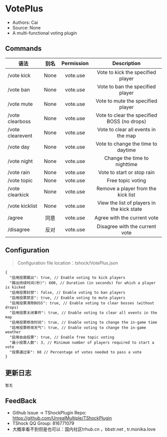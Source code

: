 # VotePlus

- Authors: Cai
- Source: None
- A multi-functional voting plugin

## Commands

| 语法                          |  别名  |        Permission        |                           Description                          |
| --------------------------- | :--: | :----------------------: | :------------------------------------------------------------: |
| /vote kick <player>         | None | vote.use |                Vote to kick the specified player               |
| /vote ban <player>          | None | vote.use |                Vote to ban the specified player                |
| /vote mute <player>         | None | vote.use |                Vote to mute the specified player               |
| /vote clearboss <BOSS name> | None | vote.use | Vote to clear the specified BOSS (no drops) |
| /vote clearevent            | None | vote.use |               Vote to clear all events in the map              |
| /vote day                   | None | vote.use |               Vote to change the time to daytime               |
| /vote night                 | None | vote.use |                  Change the time to nighttime                  |
| /vote rain                  | None | vote.use |                   Vote to start or stop rain                   |
| /vote topic <topic>         | None | vote.use |                        Free topic voting                       |
| /vote clearkick <player>    | None | vote.use |               Remove a player from the kick list               |
| /vote kicklist              | None | vote.use |           View the list of players in the kick state           |
| /agree                      |  同意  | vote.use |                   Agree with the current vote                  |
| /disagree                   |  反对  | vote.use |                 Disagree with the current vote                 |

## Configuration

> Configuration file location：tshock/VotePlus.json

```json5
{
  "启用投票踢出": true, // Enable voting to kick players
  "踢出持续时间(秒)": 600, // Duration (in seconds) for which a player is kicked
  "启用投票封禁": false, // Enable voting to ban players
  "启用投票禁言": true, // Enable voting to mute players
  "启用投票清除BOSS": true, // Enable voting to clear bosses (without drops)
  "启用投票关闭事件": true, // Enable voting to clear all events in the map
  "启用投票修改时间": true, // Enable voting to change the in-game time
  "启用投票修改天气": true, // Enable voting to change the in-game weather
  "启用自由投票": true, // Enable free topic voting
  "最小投票人数": 3, // Minimum number of players required to start a vote
  "投票通过率": 60 // Percentage of votes needed to pass a vote
}
```

## 更新日志

```
暂无
```

## FeedBack

- Github Issue -> TShockPlugin Repo: https://github.com/UnrealMultiple/TShockPlugin
- TShock QQ Group: 816771079
- 大概率看不到但是也可以：国内社区trhub.cn ，bbstr.net , tr.monika.love
